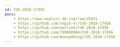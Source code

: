 ```yaml
---
id: CVE-2018-17456
pocs: 
    - https://www.exploit-db.com/raw/45631
    - https://github.com/shpik-kr/CVE-2018-17456
    - https://github.com/matlink/CVE-2018-17456
    - https://github.com/799600966/CVE-2018-17456
    - https://github.com/AnonymKing/CVE-2018-17456
---
```


